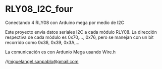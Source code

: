 RLY08_I2C_four
==============

Conectando 4 RLY08 con Arduino mega por medio de I2C

Este proyecto envía datos seriales I2C a cada módulo RLY08. La dirección respectiva de cada módulo es 0x70,..., 0x76, pero se manejan con un bit recorrido como 0x38, 0x39, 0x3A,...

La comunicación es con Ardunio Mega usando Wire.h 

//miguelangel.sanpablo@gmail.com

